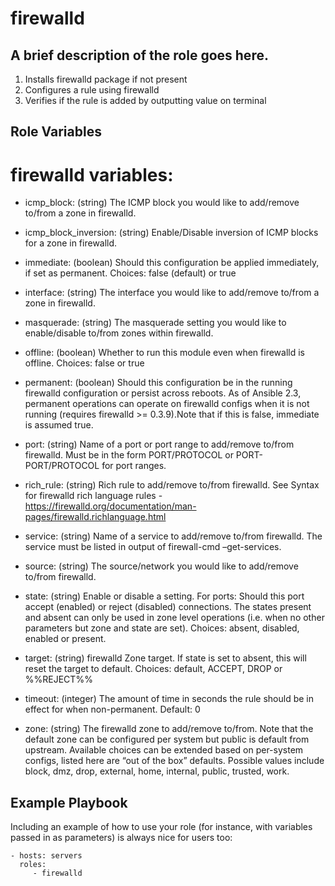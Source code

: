 firewalld
=========

## A brief description of the role goes here.

1. Installs firewalld package if not present
2. Configures a rule using firewalld
3. Verifies if the rule is added by outputting value on terminal

Role Variables
--------------

# firewalld variables:

- icmp_block: (string) The ICMP block you would like to add/remove to/from a zone in firewalld.

- icmp_block_inversion: (string) Enable/Disable inversion of ICMP blocks for a zone in firewalld.

- immediate: (boolean) Should this configuration be applied immediately, if set as permanent. Choices: false (default) or true

- interface: (string) The interface you would like to add/remove to/from a zone in firewalld.

- masquerade: (string) The masquerade setting you would like to enable/disable to/from zones within firewalld.

- offline: (boolean)  Whether to run this module even when firewalld is offline. Choices: false or true

- permanent: (boolean) Should this configuration be in the running firewalld configuration or persist across reboots. As of Ansible 2.3, permanent operations can operate on firewalld configs when it is not running (requires firewalld >= 0.3.9).Note that if this is false, immediate is assumed true.

- port: (string) Name of a port or port range to add/remove to/from firewalld. Must be in the form PORT/PROTOCOL or PORT-PORT/PROTOCOL for port ranges.

- rich_rule: (string)  Rich rule to add/remove to/from firewalld. See Syntax for firewalld rich language rules - https://firewalld.org/documentation/man-pages/firewalld.richlanguage.html

- service: (string) Name of a service to add/remove to/from firewalld. The service must be listed in output of firewall-cmd –get-services.

- source: (string) The source/network you would like to add/remove to/from firewalld.

- state: (string) Enable or disable a setting. For ports: Should this port accept (enabled) or reject (disabled) connections. The states present and absent can only be used in zone level operations (i.e. when no other parameters but zone and state are set). Choices: absent, disabled, enabled or present.

- target: (string) firewalld Zone target. If state is set to absent, this will reset the target to default. Choices: default, ACCEPT, DROP or %%REJECT%%

- timeout: (integer)  The amount of time in seconds the rule should be in effect for when non-permanent. Default: 0

- zone: (string) The firewalld zone to add/remove to/from.
Note that the default zone can be configured per system but public is default from upstream.
Available choices can be extended based on per-system configs, listed here are “out of the box” defaults. Possible values include block, dmz, drop, external, home, internal, public, trusted, work.

Example Playbook
----------------

Including an example of how to use your role (for instance, with variables passed in as parameters) is always nice for users too:

    - hosts: servers
      roles:
         - firewalld